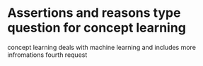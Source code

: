 # Assertions and reasons type question for concept learning
concept learning deals with machine learning and includes more infromations
fourth request 
